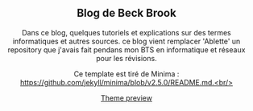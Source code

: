 <div align="center">

## Blog de Beck Brook

Dans ce blog, quelques tutoriels et explications sur des termes informatiques et autres sources. ce blog vient remplacer 'Ablette' un repository que j'avais fait pendans mon BTS en informatique et réseaux pour les révisions. 

Ce template est tiré de Minima : https://github.com/jekyll/minima/blob/v2.5.0/README.md.<br/>
 <p><a href="https://jekyll.github.io/minima/">Theme preview</a></p>
</div>

